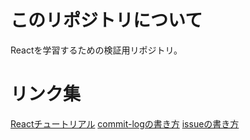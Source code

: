 # このリポジトリについて
Reactを学習するための検証用リポジトリ。

# リンク集
[Reactチュートリアル](https://ja.react.dev/learn/tutorial-tic-tac-toe#completing-the-game)
[commit-logの書き方](https://zenn.dev/itosho/articles/git-commit-message-2023)
[issueの書き方](https://note.com/koushikagawa/n/n500e2f4d4019#Q6XFZ)
